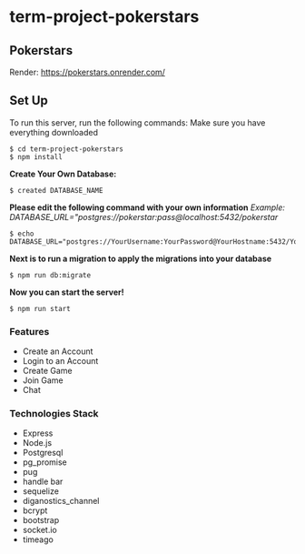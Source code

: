 # term-project-pokerstars

## Pokerstars
Render: https://pokerstars.onrender.com/

## Set Up

To run this server, run the following commands:
Make sure you have everything downloaded
```
$ cd term-project-pokerstars
$ npm install
```
**Create Your Own Database:**
```
$ created DATABASE_NAME
```
**Please edit the following command with your own information**
*Example: DATABASE_URL="postgres://pokerstar:pass@localhost:5432/pokerstar*
```
$ echo DATABASE_URL="postgres://YourUsername:YourPassword@YourHostname:5432/YourDatabaseName"
```
**Next is to run a migration to apply the migrations into your database**
```
$ npm run db:migrate
```
**Now you can start the server!**

```
$ npm run start
```

### Features
* Create an Account 
* Login to an Account
* Create Game
* Join Game
* Chat

### Technologies Stack

* Express
* Node.js
* Postgresql
* pg_promise
* pug
* handle bar
* sequelize
* diganostics_channel
* bcrypt
* bootstrap
* socket.io
* timeago
